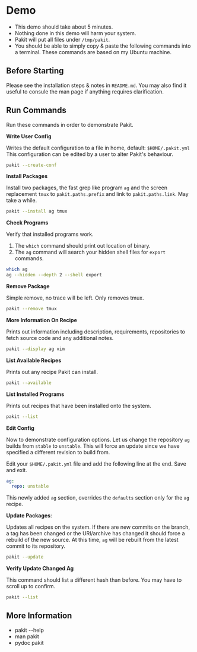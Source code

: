 # Demo

- This demo should take about 5 minutes.
- Nothing done in this demo will harm your system.
- Pakit will put all files under `/tmp/pakit`.
- You should be able to simply copy & paste the following commands into a terminal.
  These commands are based on my Ubuntu machine.

## Before Starting

Please see the installation steps & notes in `README.md`.
You may also find it useful to consule the man page if anything requires clarification.

## Run Commands

Run these commands in order to demonstrate Pakit.

**Write User Config**

Writes the default configuration to a file in home, default: `$HOME/.pakit.yml`
This configuration can be edited by a user to alter Pakit's behaviour.

```bash
pakit --create-conf
```

**Install Packages**

Install two packages, the fast grep like program `ag` and the screen replacement
`tmux` to `pakit.paths.prefix` and link to `pakit.paths.link`. May take a while.

```bash
pakit --install ag tmux
```

**Check Programs**

Verify that installed programs work.

1. The `which` command should print out location of binary.
2. The `ag` command will search your hidden shell files for `export` commands.

```bash
which ag
ag --hidden --depth 2 --shell export
```

**Remove Package**

Simple remove, no trace will be left. Only removes tmux.

```bash
pakit --remove tmux
```

**More Information On Recipe**

Prints out information including description, requirements, repositories to fetch
source code and any additional notes.

```bash
pakit --display ag vim
```

**List Available Recipes**

Prints out any recipe Pakit can install.

```bash
pakit --available
```

**List Installed Programs**

Prints out recipes that have been installed onto the system.

```bash
pakit --list
```

**Edit Config**

Now to demonstrate configuration options.
Let us change the repository `ag` builds from `stable` to `unstable`.
This will force an update since we have specified a different revision to build from.

Edit your `$HOME/.pakit.yml` file and add the following line at the end. Save and exit.

```yaml
ag:
  repo: unstable
```

This newly added `ag` section, overrides the `defaults` section only for the `ag` recipe.

**Update Packages**:

Updates all recipes on the system.
If there are new commits on the branch, a tag has been changed or
the URI/archive has changed it should force a rebuild of the new source.
At this time, `ag` will be rebuilt from the latest commit to its repository.

```bash
pakit --update
```

**Verify Update Changed Ag**

This command should list a different hash than before. You may have to scroll up to confirm.

```bash
pakit --list
```

## More Information

- pakit --help
- man pakit
- pydoc pakit
